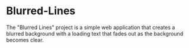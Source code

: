 # Blurred-Lines

The "Blurred Lines" project is a simple web application that creates a blurred background with a loading text that fades out as the background becomes clear.

